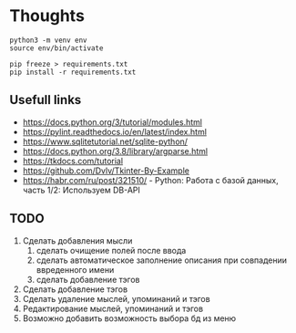 # Thoughts

~~~
python3 -m venv env
source env/bin/activate

pip freeze > requirements.txt
pip install -r requirements.txt
~~~

## Usefull links

- https://docs.python.org/3/tutorial/modules.html
- https://pylint.readthedocs.io/en/latest/index.html
- https://www.sqlitetutorial.net/sqlite-python/
- https://docs.python.org/3.8/library/argparse.html
- https://tkdocs.com/tutorial
- https://github.com/Dvlv/Tkinter-By-Example
- https://habr.com/ru/post/321510/ - Python: Работа с базой данных, часть 1/2: Используем DB-API


## TODO

1. Сделать добавления мысли
   1. сделать очищение полей после ввода
   2. сделать автоматическое заполнение описания при совпадении ввреденного имени
   3. сделать добавление тэгов
2. Сделать добавление тэгов
3. Сделать удаление мыслей, упоминаний и тэгов
4. Редактирование мыслей, упоминаний и тэгов
5. Возможно добавить возможность выбора бд из меню